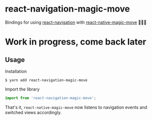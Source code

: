 # react-navigation-magic-move <!-- omit in toc -->

Bindings for using [react-navigation](https://reactnavigation.org/) with [react-native-magic-move](https://github.com/IjzerenHein/react-native-magic-move) 🐰🎩✨

# Work in progress, come back later

## Usage

Installation

```
$ yarn add react-navigation-magic-move
```

Import the library

```jsx
import from 'react-navigation-magic-move';
```

That's it, `react-native-magic-move` now listens to navigation events and switched views accordingly.

